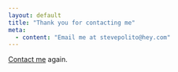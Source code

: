 ```yaml
---
layout: default
title: "Thank you for contacting me"
meta:
  - content: "Email me at stevepolito@hey.com"
---
```


[Contact me](/contact) again.
